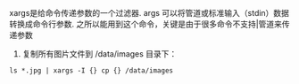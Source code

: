 xargs是给命令传递参数的一个过滤器. args 可以将管道或标准输入（stdin）数据转换成命令行参数. 之所以能用到这个命令，关键是由于很多命令不支持|管道来传递参数


1. 复制所有图片文件到 /data/images 目录下：

```shell
ls *.jpg | xargs -I {} cp {} /data/images
```